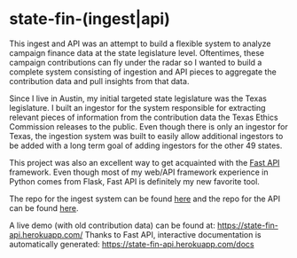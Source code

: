 # state-fin-(ingest|api)
This ingest and API was an attempt to build a flexible system to analyze campaign finance data at the state legislature level. Oftentimes, these campaign contributions can fly under the radar so I wanted to build a complete system consisting of ingestion and API pieces to aggregate the contribution data and pull insights from that data.

Since I live in Austin, my initial targeted state legislature was the Texas legislature. I built an ingestor for the system responsible for extracting relevant pieces of information from the contribution data the Texas Ethics Commission releases to the public. Even though there is only an ingestor for Texas, the ingestion system was built to easily allow additional ingestors to be added with a long term goal of adding ingestors for the other 49 states.

This project was also an excellent way to get acquainted with the [Fast API](https://fastapi.tiangolo.com/) framework. Even though most of my web/API framework experience in Python comes from Flask, Fast API is definitely my new favorite tool.

The repo for the ingest system can be found [here](https://github.com/poffdeluxe/state-fin-ingest) and the repo for the API can be found [here](https://github.com/poffdeluxe/state-fin-api).

A live demo (with old contribution data) can be found at: https://state-fin-api.herokuapp.com/
Thanks to Fast API, interactive documentation is automatically generated: https://state-fin-api.herokuapp.com/docs
